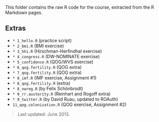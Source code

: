 This folder contains the raw R code for the course, extracted from the R Markdown pages.

## Extras

* `* 1_hello.R` (practice script)
* `* 2_bmi.R` (BMI exercise)
* `* 3_hhi.R` (Hirschman-Herfindhal exercise)
* `* 4_congress.R` (DW-NOMINATE exercise)
* `* 5_confidence.R` (QOG/WVS exercise)
* `* 6_qog.fertility.R` (QOG extra)
* `* 7_qog.fertility.R` (QOG extra)
* `* 8_imf.R` (IMF exercise, Assignment #1)
* `* 8_qog.fertility.R` (extra)
* `* 8_vwreg.R` (by Felix Schönbrodt)
* `* 9_rr.austerity.R` (Reinhart and Rogoff extra)
* `* 9_twitter.R` (by David Ruau, updated to ROAuth)
* `11_qog.colonization.R` (QOG exercise, Assignment #2)

> Last updated: June 2013.
